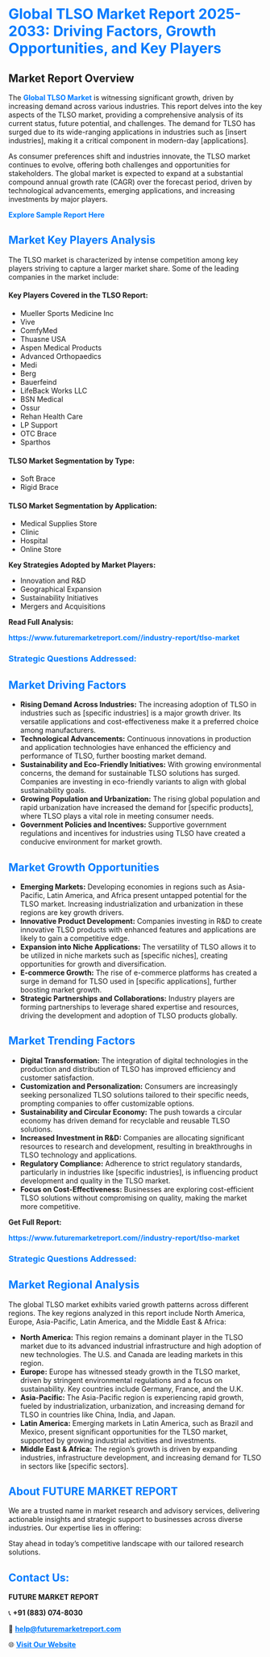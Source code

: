 <h1 style="color: #007BFF;">Global TLSO Market Report 2025-2033: Driving Factors, Growth Opportunities, and Key Players</h1>

<section id="overview">
<h2>Market Report Overview</h2>
<p>The <a href="https://www.futuremarketreport.com//industry-report/tlso-market" style="color: #007BFF; text-decoration: none;"><strong>Global TLSO Market</strong></a> is witnessing significant growth, driven by increasing demand across various industries. This report delves into the key aspects of the TLSO market, providing a comprehensive analysis of its current status, future potential, and challenges. The demand for TLSO has surged due to its wide-ranging applications in industries such as [insert industries], making it a critical component in modern-day [applications].</p>
<p>As consumer preferences shift and industries innovate, the TLSO market continues to evolve, offering both challenges and opportunities for stakeholders. The global market is expected to expand at a substantial compound annual growth rate (CAGR) over the forecast period, driven by technological advancements, emerging applications, and increasing investments by major players.</p>
</section>

<section id="overview">
<p><a href="https://www.futuremarketreport.com//request-sample/reportId=50196" style="color: #007BFF; text-decoration: none;"><strong>Explore Sample Report Here</strong></a></p>
</section>

<section id="key-players">
<h2 style="color: #007BFF;">Market Key Players Analysis</h2>
<p>The TLSO market is characterized by intense competition among key players striving to capture a larger market share. Some of the leading companies in the market include:</p>
<h4>Key Players Covered in the TLSO Report:</h4>
<ul><li>Mueller Sports Medicine Inc</li><li>Vive</li><li>ComfyMed</li><li>Thuasne USA</li><li>Aspen Medical Products</li><li>Advanced Orthopaedics</li><li>Medi</li><li>Berg</li><li>Bauerfeind</li><li>LifeBack Works LLC</li><li>BSN Medical</li><li>Ossur</li><li>Rehan Health Care</li><li>LP Support</li><li>OTC Brace</li><li>Sparthos</li></ul>
<h4>TLSO Market Segmentation by Type:</h4>
<ul><li>Soft Brace</li><li>Rigid Brace</li></ul>

<h4>TLSO Market Segmentation by Application:</h4>
<ul><li>Medical Supplies Store</li><li>Clinic</li><li>Hospital</li><li>Online Store</li></ul>
<p><strong>Key Strategies Adopted by Market Players:</strong></p>
<ul>
<li>Innovation and R&D</li>
<li>Geographical Expansion</li>
<li>Sustainability Initiatives</li>
<li>Mergers and Acquisitions</li>
</ul>
</section>

<section>
<p><strong>Read Full Analysis: </strong></p><a href="https://www.futuremarketreport.com//industry-report/tlso-market" style="color: #007BFF; text-decoration: none;"><strong>https://www.futuremarketreport.com//industry-report/tlso-market</strong></a>
<h3 style="color: #007BFF;">Strategic Questions Addressed:</h3>
</section>

<section id="driving-factors">
<h2 style="color: #007BFF;">Market Driving Factors</h2>
<ul>
<li><strong>Rising Demand Across Industries:</strong> The increasing adoption of TLSO in industries such as [specific industries] is a major growth driver. Its versatile applications and cost-effectiveness make it a preferred choice among manufacturers.</li>
<li><strong>Technological Advancements:</strong> Continuous innovations in production and application technologies have enhanced the efficiency and performance of TLSO, further boosting market demand.</li>
<li><strong>Sustainability and Eco-Friendly Initiatives:</strong> With growing environmental concerns, the demand for sustainable TLSO solutions has surged. Companies are investing in eco-friendly variants to align with global sustainability goals.</li>
<li><strong>Growing Population and Urbanization:</strong> The rising global population and rapid urbanization have increased the demand for [specific products], where TLSO plays a vital role in meeting consumer needs.</li>
<li><strong>Government Policies and Incentives:</strong> Supportive government regulations and incentives for industries using TLSO have created a conducive environment for market growth.</li>
</ul>
</section>

<section id="growth-opportunities">
<h2 style="color: #007BFF;">Market Growth Opportunities</h2>
<ul>
<li><strong>Emerging Markets:</strong> Developing economies in regions such as Asia-Pacific, Latin America, and Africa present untapped potential for the TLSO market. Increasing industrialization and urbanization in these regions are key growth drivers.</li>
<li><strong>Innovative Product Development:</strong> Companies investing in R&D to create innovative TLSO products with enhanced features and applications are likely to gain a competitive edge.</li>
<li><strong>Expansion into Niche Applications:</strong> The versatility of TLSO allows it to be utilized in niche markets such as [specific niches], creating opportunities for growth and diversification.</li>
<li><strong>E-commerce Growth:</strong> The rise of e-commerce platforms has created a surge in demand for TLSO used in [specific applications], further boosting market growth.</li>
<li><strong>Strategic Partnerships and Collaborations:</strong> Industry players are forming partnerships to leverage shared expertise and resources, driving the development and adoption of TLSO products globally.</li>
</ul>
</section>

<section id="trending-factors">
<h2 style="color: #007BFF;">Market Trending Factors</h2>
<ul>
<li><strong>Digital Transformation:</strong> The integration of digital technologies in the production and distribution of TLSO has improved efficiency and customer satisfaction.</li>
<li><strong>Customization and Personalization:</strong> Consumers are increasingly seeking personalized TLSO solutions tailored to their specific needs, prompting companies to offer customizable options.</li>
<li><strong>Sustainability and Circular Economy:</strong> The push towards a circular economy has driven demand for recyclable and reusable TLSO solutions.</li>
<li><strong>Increased Investment in R&D:</strong> Companies are allocating significant resources to research and development, resulting in breakthroughs in TLSO technology and applications.</li>
<li><strong>Regulatory Compliance:</strong> Adherence to strict regulatory standards, particularly in industries like [specific industries], is influencing product development and quality in the TLSO market.</li>
<li><strong>Focus on Cost-Effectiveness:</strong> Businesses are exploring cost-efficient TLSO solutions without compromising on quality, making the market more competitive.</li>
</ul>
</section>

<section>
<p><strong>Get Full Report: </strong></p><a href="https://www.futuremarketreport.com//industry-report/tlso-market" style="color: #007BFF; text-decoration: none;"><strong>https://www.futuremarketreport.com//industry-report/tlso-market</strong></a>
<h3 style="color: #007BFF;">Strategic Questions Addressed:</h3>
</section>


<section id="regional-analysis">
<h2 style="color: #007BFF;">Market Regional Analysis</h2>
<p>The global TLSO market exhibits varied growth patterns across different regions. The key regions analyzed in this report include North America, Europe, Asia-Pacific, Latin America, and the Middle East & Africa:</p>
<ul>
<li><strong>North America:</strong> This region remains a dominant player in the TLSO market due to its advanced industrial infrastructure and high adoption of new technologies. The U.S. and Canada are leading markets in this region.</li>
<li><strong>Europe:</strong> Europe has witnessed steady growth in the TLSO market, driven by stringent environmental regulations and a focus on sustainability. Key countries include Germany, France, and the U.K.</li>
<li><strong>Asia-Pacific:</strong> The Asia-Pacific region is experiencing rapid growth, fueled by industrialization, urbanization, and increasing demand for TLSO in countries like China, India, and Japan.</li>
<li><strong>Latin America:</strong> Emerging markets in Latin America, such as Brazil and Mexico, present significant opportunities for the TLSO market, supported by growing industrial activities and investments.</li>
<li><strong>Middle East & Africa:</strong> The region’s growth is driven by expanding industries, infrastructure development, and increasing demand for TLSO in sectors like [specific sectors].</li>
</ul>
</section>

<footer>
<h2 style="color: #007BFF;">About FUTURE MARKET REPORT</h2>
<p>We are a trusted name in market research and advisory services, delivering actionable insights and strategic support to businesses across diverse industries. Our expertise lies in offering:</p>

<p>Stay ahead in today’s competitive landscape with our tailored research solutions.</p>

<h2 style="color: #007BFF;">Contact Us:</h2>
<p><strong>FUTURE MARKET REPORT</strong></p>
<p>📞 <strong>+91 (883) 074-8030</strong></p>
<p>📧 <strong><a href="mailto:help@futuremarketreport.com" style="color: #007BFF;">help@futuremarketreport.com</a></strong></p>
<p>🌐 <strong><a href="https://www.futuremarketreport.com/" style="color: #007BFF;">Visit Our Website</a></strong></p>
</footer>
